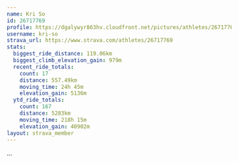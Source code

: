 ```yaml
---
name: Kri So
id: 26717769
profile: https://dgalywyr863hv.cloudfront.net/pictures/athletes/26717769/7761026/13/large.jpg
username: kri-so
strava_url: https://www.strava.com/athletes/26717769
stats:
  biggest_ride_distance: 119.06km
  biggest_climb_elevation_gain: 979m
  recent_ride_totals:
    count: 17
    distance: 557.49km
    moving_time: 24h 45m
    elevation_gain: 5136m
  ytd_ride_totals:
    count: 167
    distance: 5283km
    moving_time: 218h 15m
    elevation_gain: 40902m
layout: strava_member
--- 
```

...

